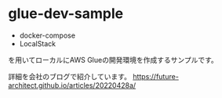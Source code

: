 # glue-dev-sample

* docker-compose
* LocalStack

を用いてローカルにAWS Glueの開発環境を作成するサンプルです。

詳細を会社のブログで紹介しています。
https://future-architect.github.io/articles/20220428a/
